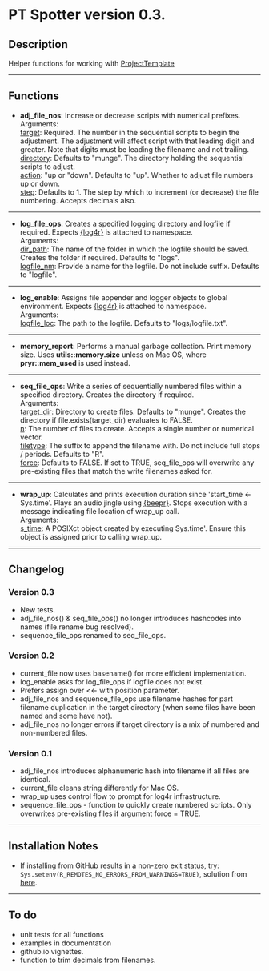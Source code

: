 # PT Spotter version 0.3.

## Description

Helper functions for working with [ProjectTemplate](http://projecttemplate.net/)

***

## Functions

* **adj_file_nos**: Increase or decrease scripts with numerical prefixes.  
Arguments:  
<u>target</u>: Required. The number in the sequential scripts to begin the
adjustment. The adjustment will affect script with that leading digit and
greater. Note that digits must be leading the filename and not trailing.  
<u>directory</u>: Defaults to "munge". The directory holding the sequential
scripts to adjust.  
<u>action</u>: "up or "down". Defaults to "up". Whether to adjust file numbers
up or down.  
<u>step</u>: Defaults to 1. The step by which to increment (or decrease) the
file numbering. Accepts decimals also.  

***

* **log_file_ops**: Creates a specified logging directory and logfile if
required.
Expects [{log4r}](https://cran.r-project.org/package=log4r) is attached to
namespace.  
Arguments:  
<u>dir_path</u>: The name of the folder in which the logfile should be saved.
Creates the folder if required. Defaults to "logs".  
<u>logfile_nm</u>: Provide a name for the logfile. Do not include suffix.
Defaults to "logfile".  

***

* **log_enable**: Assigns file appender and logger objects to global
environment.
Expects [{log4r}](https://cran.r-project.org/package=log4r) is attached to
namespace.  
Arguments:  
<u>logfile_loc</u>: The path to the logfile. Defaults to "logs/logfile.txt".

***

* **memory_report**: Performs a manual garbage collection. Print memory size.
Uses **utils::memory.size** unless on Mac OS, where **pryr::mem_used** is used
instead. 

***

* **seq_file_ops**:  Write a series of sequentially numbered files within a
specified directory. Creates the directory if required.  
Arguments:  
<u>target_dir</u>: Directory to create files. Defaults to "munge". Creates
the directory if file.exists(target_dir) evaluates to FALSE.  
<u>n</u>: The number of files to create. Accepts a single number or numerical
vector.  
<u>filetype</u>: The suffix to append the filename with. Do not include full
stops / periods. Defaults to "R".  
<u>force</u>: Defaults to FALSE. If set to TRUE, seq_file_ops will
overwrite any pre-existing files that match the write filenames asked for.

***

* **wrap_up**: Calculates and prints execution duration since
'start_time <- Sys.time'.
Plays an audio jingle using [{beepr}](https://cran.r-project.org/package=beepr).
Stops execution with a message indicating file location of wrap_up call.  
Arguments:  
<u>s_time</u>: A POSIXct object created by executing Sys.time'. Ensure this
object is assigned prior to calling wrap_up.  

***

## Changelog

### Version 0.3

* New tests.
* adj_file_nos() & seq_file_ops() no longer introduces hashcodes into names
(file.rename bug resolved).
* sequence_file_ops renamed to seq_file_ops.

### Version 0.2

* current_file now uses basename() for more efficient implementation.
* log_enable asks for log_file_ops if logfile does not exist.
* Prefers assign over <<- with position parameter.
* adj_file_nos and sequence_file_ops use filename hashes for part filename
duplication in the target directory (when some files have been named and some
have not).
* adj_file_nos no longer errors if target directory is a mix of numbered and
non-numbered files.

### Version 0.1

* adj_file_nos introduces alphanumeric hash into filename if all files are
identical.
* current_file cleans string differently for Mac OS.
* wrap_up uses control flow to prompt for log4r infrastructure.
* sequence_file_ops - function to quickly create numbered scripts. Only
overwrites pre-existing files if argument force = TRUE.

***

## Installation Notes

* If installing from GitHub results in a non-zero exit status, try:
`Sys.setenv(R_REMOTES_NO_ERRORS_FROM_WARNINGS=TRUE)`, solution from [here](https://github.com/r-lib/remotes/issues/434).

***

## To do

* unit tests for all functions 
* examples in documentation
* github.io vignettes.
* function to trim decimals from filenames.
